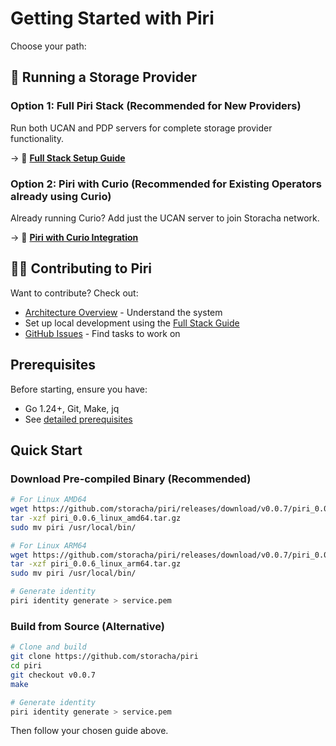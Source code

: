 # Getting Started with Piri

Choose your path:

## 🚀 Running a Storage Provider

### Option 1: Full Piri Stack (Recommended for New Providers)
Run both UCAN and PDP servers for complete storage provider functionality.

→ 📖 **[Full Stack Setup Guide](./integrations/full-stack-setup.md)**

### Option 2: Piri with Curio (Recommended for Existing Operators already using Curio)
Already running Curio? Add just the UCAN server to join Storacha network.

→ 📖 **[Piri with Curio Integration](./integrations/piri-with-curio.md)**

## 👩‍💻 Contributing to Piri

Want to contribute? Check out:
- [Architecture Overview](./architecture.md) - Understand the system
- Set up local development using the [Full Stack Guide](./integrations/full-stack-setup.md)
- [GitHub Issues](https://github.com/storacha/piri/issues) - Find tasks to work on

## Prerequisites

Before starting, ensure you have:
- Go 1.24+, Git, Make, jq
- See [detailed prerequisites](./common/prerequisites.md)

## Quick Start

### Download Pre-compiled Binary (Recommended)

```bash
# For Linux AMD64
wget https://github.com/storacha/piri/releases/download/v0.0.7/piri_0.0.6_linux_amd64.tar.gz
tar -xzf piri_0.0.6_linux_amd64.tar.gz
sudo mv piri /usr/local/bin/

# For Linux ARM64
wget https://github.com/storacha/piri/releases/download/v0.0.7/piri_0.0.6_linux_arm64.tar.gz
tar -xzf piri_0.0.6_linux_arm64.tar.gz
sudo mv piri /usr/local/bin/

# Generate identity
piri identity generate > service.pem
```

### Build from Source (Alternative)

```bash
# Clone and build
git clone https://github.com/storacha/piri
cd piri
git checkout v0.0.7
make

# Generate identity
piri identity generate > service.pem
```

Then follow your chosen guide above.
